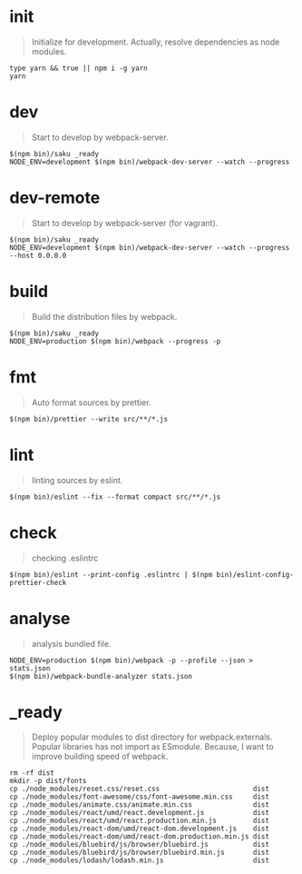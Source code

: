 # init
> Initialize for development.
> Actually, resolve dependencies as node modules.

    type yarn && true || npm i -g yarn
    yarn

# dev
> Start to develop by webpack-server.

    $(npm bin)/saku _ready
    NODE_ENV=development $(npm bin)/webpack-dev-server --watch --progress

# dev-remote
> Start to develop by webpack-server (for vagrant).

    $(npm bin)/saku _ready
    NODE_ENV=development $(npm bin)/webpack-dev-server --watch --progress --host 0.0.0.0

# build
> Build the distribution files by webpack.

    $(npm bin)/saku _ready
    NODE_ENV=production $(npm bin)/webpack --progress -p

# fmt
> Auto format sources by prettier.

    $(npm bin)/prettier --write src/**/*.js

# lint
> linting sources by eslint.

    $(npm bin)/eslint --fix --format compact src/**/*.js

# check
> checking .eslintrc

    $(npm bin)/eslint --print-config .eslintrc | $(npm bin)/eslint-config-prettier-check

# analyse
> analysis bundled file.

    NODE_ENV=production $(npm bin)/webpack -p --profile --json > stats.json
    $(npm bin)/webpack-bundle-analyzer stats.json

# _ready
> Deploy popular modules to dist directory for webpack.externals.
> Popular libraries has not import as ESmodule.
> Because, I want to improve building speed of webpack.

    rm -rf dist
    mkdir -p dist/fonts
    cp ./node_modules/reset.css/reset.css                       dist
    cp ./node_modules/font-awesome/css/font-awesome.min.css     dist
    cp ./node_modules/animate.css/animate.min.css               dist
    cp ./node_modules/react/umd/react.development.js            dist
    cp ./node_modules/react/umd/react.production.min.js         dist
    cp ./node_modules/react-dom/umd/react-dom.development.js    dist
    cp ./node_modules/react-dom/umd/react-dom.production.min.js dist
    cp ./node_modules/bluebird/js/browser/bluebird.js           dist
    cp ./node_modules/bluebird/js/browser/bluebird.min.js       dist
    cp ./node_modules/lodash/lodash.min.js                      dist
